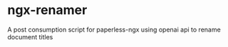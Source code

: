 # ngx-renamer
A post consumption script for paperless-ngx using openai api to rename document titles
